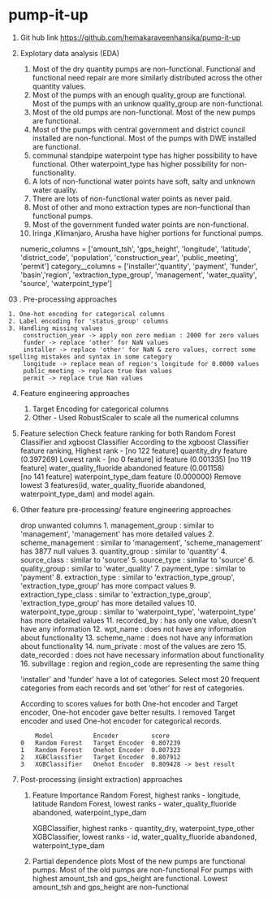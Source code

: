 # pump-it-up

01. Git hub link
https://github.com/hemakaraveenhansika/pump-it-up

02. Explotary data analysis (EDA)

    1.	Most of the dry quantity pumps are non-functional. Functional and functional need repair are more similarly distributed across the other quantity values.
    2.	Most of the pumps with an enough quality_group are functional.  Most of the pumps with an unknow quality_group are non-functional.
    3.	Most of the old pumps are non-functional.  Most of the new pumps are functional.  
    4.	Most of the pumps with central government and district council installed are non-functional. Most of the pumps with DWE  installed are functional. 
    5.	communal standpipe waterpoint type has higher possibility to have functional. Other waterpoint_type has higher possibility for non-functionality.
    6.	A lots of non-functional water points have soft, salty and unknown water quality.
    7.	There are lots of non-functional water points as never paid.
    8.	Most of other and mono extraction types are non-functional than functional pumps.
    9.	Most of the government  funded water points are non-functional.
    10.	Iringa ,Klimanjaro, Arusha have higher portions for functional pumps.

    numeric_columns = ['amount_tsh', 'gps_height', 'longitude', 'latitude', 'district_code', 'population', 'construction_year', 'public_meeting', 'permit']
    category__columns = ['installer','quantity', 'payment', 'funder', 'basin','region',  'extraction_type_group', 'management', 'water_quality', 'source', 'waterpoint_type']

03 . Pre-processing approaches

    1. One-hot encoding for categorical columns
    2. Label encoding for 'status_group' columns
    3. Handling missing values
        construction_year -> apply non zero median : 2000 for zero values
        funder -> replace 'other' for NaN values
        installer -> replace 'other' for NaN & zero values, correct some spelling mistakes and syntax in some category
        longitude -> replace mean of region's longitude for 0.0000 values
        public_meeting -> replace true Nan values
        permit -> replace true Nan values

04. Feature engineering approaches

    1. Target Encoding for categorical columns
    2. Other - Used RobustScaler to scale all the numerical columns


05. Feature selection
    Check feature ranking for both Random Forest Classifier and xgboost Classifier
    According to the xgboost Classifier feature ranking,
        Highest rank - [no 122 feature] quantity_dry feature (0.397269)
        Lowest rank -  [no 0 feature] id feature (0.001335)
                       [no 119 feature] water_quality_fluoride abandoned feature (0.001158)  
                       [no 141 feature] waterpoint_type_dam feature (0.000000)
    Remove lowest 3 features(id, water_quality_fluoride abandoned, waterpoint_type_dam) and model again.

06. Other feature pre-processing/ feature engineering approaches 

    drop unwanted columns
        1.  management_group : similar to 'management', 'management' has more detailed values
        2.  scheme_management : similar to 'management', 'scheme_management' has 3877 null values
        3.  quantity_group : similar to 'quantity'
        4.  source_class : similar to 'source'
        5.  source_type : similar to 'source'
        6.  quality_group : similar to 'water_quality'
        7.  payment_type : similar to 'payment'
        8.  extraction_type : similar to 'extraction_type_group', 'extraction_type_group' has more compact values
        9.  extraction_type_class : similar to 'extraction_type_group', 'extraction_type_group' has more detailed values
        10. waterpoint_type_group : similar to 'waterpoint_type', 'waterpoint_type' has more detailed values
        11. recorded_by : has only one value, doesn't have any information
        12. wpt_name : does not have any information about functionality
        13. scheme_name : does not have any information about functionality
        14. num_private : most of the values are zero
        15. date_recorded : does not have necessary information about functionality
        16. subvillage : region and region_code are representing the same thing

    
    'installer' and 'funder' have a lot of categories. Select most 20 frequent categories from each records and set ‘other’ for rest of categories.

    According to scores values for both One-hot encoder and Target encoder, One-hot encoder gave better results. I removed Target encoder and used One-hot encoder for categorical records.

            Model	        Encoder	        score
        0	Random Forest	Target Encoder	0.807239
        1	Random Forest	Onehot Encoder	0.807323
        2	XGBClassifier	Target Encoder	0.807912
        3	XGBClassifier	Onehot Encoder	0.809428 -> best result

07. Post-processing (insight extraction) approaches

    1. Feature Importance
        Random Forest, highest ranks - longitude, latitude
        Random Forest, lowest ranks - water_quality_fluoride abandoned, waterpoint_type_dam

        XGBClassifier, highest ranks - quantity_dry, waterpoint_type_other
        XGBClassifier, lowest ranks - id, water_quality_fluoride abandoned, waterpoint_type_dam

        
    2. Partial dependence plots
        Most of the new pumps are functional pumps. Most of the old pumps are non-functional
        For pumps with highest amount_tsh and gps_height are functional. Lowest amount_tsh and gps_height are non-functional